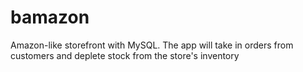 # bamazon
Amazon-like storefront with MySQL. The app will take in orders from customers and deplete stock from the store's inventory

